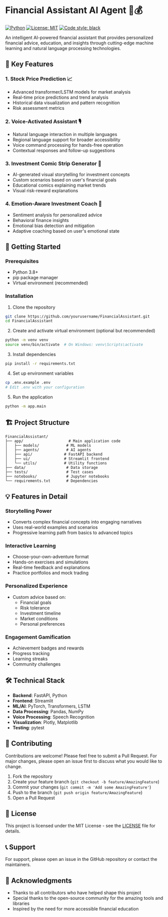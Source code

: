 # Financial Assistant AI Agent 🤖💰

[![Python](https://img.shields.io/badge/python-v3.8+-blue.svg)](https://www.python.org/)
[![License: MIT](https://img.shields.io/badge/License-MIT-yellow.svg)](https://opensource.org/licenses/MIT)
[![Code style: black](https://img.shields.io/badge/code%20style-black-000000.svg)](https://github.com/psf/black)

An intelligent AI-powered financial assistant that provides personalized financial advice, education, and insights through cutting-edge machine learning and natural language processing technologies.

## 🌟 Key Features

### 1. Stock Price Prediction 📈
- Advanced transformer/LSTM models for market analysis
- Real-time price predictions and trend analysis
- Historical data visualization and pattern recognition
- Risk assessment metrics

### 2. Voice-Activated Assistant 🎙️
- Natural language interaction in multiple languages
- Regional language support for broader accessibility
- Voice command processing for hands-free operation
- Contextual responses and follow-up suggestions

### 3. Investment Comic Strip Generator 🎨
- AI-generated visual storytelling for investment concepts
- Custom scenarios based on user's financial goals
- Educational comics explaining market trends
- Visual risk-reward explanations

### 4. Emotion-Aware Investment Coach 🧠
- Sentiment analysis for personalized advice
- Behavioral finance insights
- Emotional bias detection and mitigation
- Adaptive coaching based on user's emotional state

## 🚀 Getting Started

### Prerequisites
- Python 3.8+
- pip package manager
- Virtual environment (recommended)

### Installation

1. Clone the repository
```bash
git clone https://github.com/yourusername/FinancialAssistant.git
cd FinancialAssistant
```

2. Create and activate virtual environment (optional but recommended)
```bash
python -m venv venv
source venv/bin/activate  # On Windows: venv\Scripts\activate
```

3. Install dependencies
```bash
pip install -r requirements.txt
```

4. Set up environment variables
```bash
cp .env.example .env
# Edit .env with your configuration
```

5. Run the application
```bash
python -m app.main
```

## 🏗️ Project Structure

```
FinancialAssistant/
├── app/                    # Main application code
│   ├── models/            # ML models
│   ├── agents/            # AI agents
│   ├── api/              # FastAPI backend
│   ├── ui/               # Streamlit frontend
│   └── utils/            # Utility functions
├── data/                  # Data storage
├── tests/                 # Test cases
├── notebooks/             # Jupyter notebooks
└── requirements.txt       # Dependencies
```

## 💡 Features in Detail

### Storytelling Power
- Converts complex financial concepts into engaging narratives
- Uses real-world examples and scenarios
- Progressive learning path from basics to advanced topics

### Interactive Learning
- Choose-your-own-adventure format
- Hands-on exercises and simulations
- Real-time feedback and explanations
- Practice portfolios and mock trading

### Personalized Experience
- Custom advice based on:
  - Financial goals
  - Risk tolerance
  - Investment timeline
  - Market conditions
  - Personal preferences

### Engagement Gamification
- Achievement badges and rewards
- Progress tracking
- Learning streaks
- Community challenges

## 🛠️ Technical Stack

- **Backend**: FastAPI, Python
- **Frontend**: Streamlit
- **ML/AI**: PyTorch, Transformers, LSTM
- **Data Processing**: Pandas, NumPy
- **Voice Processing**: Speech Recognition
- **Visualization**: Plotly, Matplotlib
- **Testing**: pytest

## 🤝 Contributing

Contributions are welcome! Please feel free to submit a Pull Request. For major changes, please open an issue first to discuss what you would like to change.

1. Fork the repository
2. Create your feature branch (`git checkout -b feature/AmazingFeature`)
3. Commit your changes (`git commit -m 'Add some AmazingFeature'`)
4. Push to the branch (`git push origin feature/AmazingFeature`)
5. Open a Pull Request

## 📝 License

This project is licensed under the MIT License - see the [LICENSE](LICENSE) file for details.

## 📞 Support

For support, please open an issue in the GitHub repository or contact the maintainers.

## 🙏 Acknowledgments

- Thanks to all contributors who have helped shape this project
- Special thanks to the open-source community for the amazing tools and libraries
- Inspired by the need for more accessible financial education 